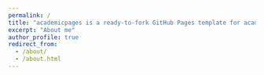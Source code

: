 ```yaml
---
permalink: /
title: "academicpages is a ready-to-fork GitHub Pages template for academic personal websites"
excerpt: "About me"
author_profile: true
redirect_from: 
  - /about/
  - /about.html
---
```


<!-- Abdullah Al-Shabili is a PhD student in the NYU Tandon School of Engineering, advised by [Prof. Ivan Selesnick](https://eeweb.engineering.nyu.edu/iselesni/). 
I received my B.Sc. and M.Sc. from Khalifa University, Abu Dhabi, UAE in 2015 and 2017, respectively. I recieved the Ernst Weber Fellowship.

I received the BS, MEE, and PhD degrees in Electrical Engineering in 1990, 1991, and 1996 from Rice University, Houston, TX. I joined Polytechnic University in 1997 (now NYU Tandon School of Engineering) where I am currently a Professor of Electrical and Computer Engineering. In 1997, I was a visiting professor at the University of Erlangen-Nurnberg, Germany.

I received an Alexander von Humboldt Fellowship in 1997, and a National Science Foundation Career award in 1999. In 2003 I received the Jacobs Excellence in Education Award from Polytechnic University. As a PhD student I received a DARPA-NDSEG fellowship in 1991. My PhD dissertation received the Budd Award for Best Engineering Thesis at Rice University in 1996 and an award from the Rice-TMC chapter of Sigma Xi.


I am a second-year PhD student at the University of Toronto, supervised by Dimitrios Hatzinakos. I am also a Postgraduate affiliate to the Vector Institute . My research interests lie at the intersection of signal processing and machine learning implemented in application for health care and biometrics. I am broadly interested in deep learning, generative models and computer vision. I graduated with a B.Sc./M.Sc, both in Electrical and Computer Engineering.

In past years, I have worked as a research fellow in the Visual Signal Analysis and Processing Center, KU, and Robotics Institute, KU and as an intern at ICUBE Laboratory at the University of Strasbourg. -->
